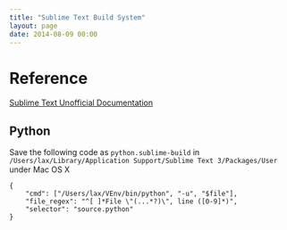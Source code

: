 ```yaml
---
title: "Sublime Text Build System"
layout: page
date: 2014-08-09 00:00
---
```


# Reference #

[Sublime Text Unofficial Documentation](http://docs.sublimetext.info/en/latest/file_processing/build_systems.html)

## Python ##

Save the following code as `python.sublime-build` in `/Users/lax/Library/Application Support/Sublime Text 3/Packages/User` under Mac OS X

```
{
    "cmd": ["/Users/lax/VEnv/bin/python", "-u", "$file"],
    "file_regex": "^[ ]*File \"(...*?)\", line ([0-9]*)",
    "selector": "source.python"
}
```
